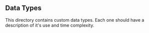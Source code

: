 ## Data Types

This directory contains custom data types. Each one should have a description of it's use and time complexity.

